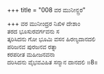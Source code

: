 +++
title = "008 ವರ ಮುನೀನ್ದ್ರರ"

+++
ವರ ಮುನೀಂದ್ರರ ನಿಖಿಳ ದೇಶಾಂ  
ತರದ ಭೂಸುರವರ್ಗವನು ಸ  
ತ್ಕರಿಸಿದನು ಗೋ ಭೂಮಿ ವಸನ ಹಿರಣ್ಯದಾನದಲಿ  
ಪರಿಜನವ ಪುರಜನವ ರತ್ನಾ  
ಕರಪರೀತ ಮಹೀಜನವನಾ  
ದರಿಸಿದನು ವೈಭವವಿಹಿತ ಸನ್ಮಾನ ದಾನದಲಿ     ॥8॥
